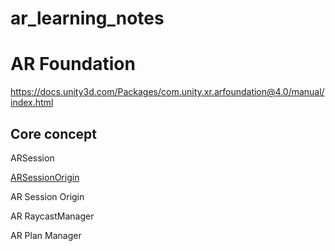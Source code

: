 # ar_learning_notes

# AR Foundation
https://docs.unity3d.com/Packages/com.unity.xr.arfoundation@4.0/manual/index.html

## Core concept

ARSession

[ARSessionOrigin](https://docs.unity3d.com/Packages/com.unity.xr.arfoundation@1.0-preview.8/api/UnityEngine.XR.ARFoundation.ARSessionOrigin.html)

AR Session Origin

AR RaycastManager

AR Plan Manager

